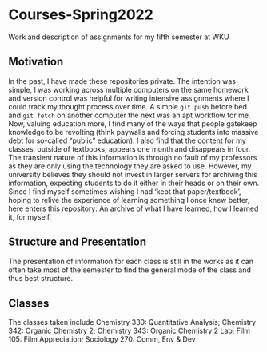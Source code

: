 # Courses-Spring2022
Work and description of assignments for my fifth semester at WKU

## Motivation

In the past, I have made these repositories private. The intention was simple, I was working across multiple computers on the same homework and version control was helpful for writing intensive assignments where I could track my thought process over time. A simple ```git push``` before bed and ```git fetch``` on another computer the next was an apt workflow for me. Now, valuing education more, I find many of the ways that people gatekeep knowledge to be revolting (think paywalls and forcing students into massive debt for so-called “public” education). I also find that the content for my classes, outside of textbooks, appears one month and disappears in four. The transient nature of this information is through no fault of my professors as they are only using the technology they are asked to use. However, my university believes they should not invest in larger servers for archiving this information, expecting students to do it either in their heads or on their own. Since I find myself sometimes wishing I had ‘kept that paper/textbook’, hoping to relive the experience of learning something I once knew better, here enters this repository: An archive of what I have learned, how I learned it, for myself.

## Structure and Presentation

The presentation of information for each class is still in the works as it can often take most of the semester to find the general mode of the class and thus best structure.

## Classes

The classes taken include Chemistry 330: Quantitative Analysis; Chemistry 342: Organic Chemistry 2; Chemistry 343: Organic Chemistry 2 Lab; Film 105: Film Appreciation; Sociology 270: Comm, Env & Dev